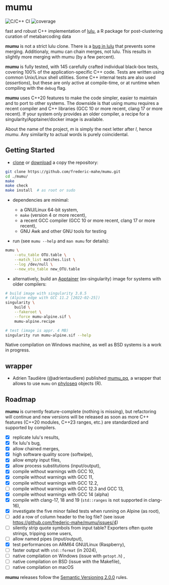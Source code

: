 # mumu

![C/C++ CI](https://github.com/frederic-mahe/mumu/workflows/C/C++%20CI/badge.svg)
![coverage](https://github.com/frederic-mahe/mumu/workflows/code%20coverage/badge.svg)

fast and robust C++ implementation of
[lulu](https://github.com/tobiasgf/lulu), a R package for
post-clustering curation of metabarcoding data

**mumu** is not a strict lulu clone. There is a [bug in
lulu](https://github.com/tobiasgf/lulu/issues/8) that prevents some
merging. Additionaly, mumu can chain merges, not lulu. This results in
slightly more merging with mumu (by a few percent).

**mumu** is fully tested, with 145 carefully crafted individual
black-box tests, covering 100% of the application-specific C++
code. Tests are written using common Unix/Linux shell utilities. Some
C++ internal tests are also used (_assertions_), but these are only
active at compile-time, or at runtime when compiling with the `debug`
flag.

**mumu** uses C++20 features to make the code simpler, easier to
maintain and to port to other systems. The downside is that using mumu
requires a recent compiler and C++ libraries (GCC 10 or more recent,
clang 17 or more recent). If your system only provides an older
compiler, a recipe for a singularity/Apptainer/docker image is
available.

About the name of the project, *m* is simply the next letter after
*l*, hence *mumu*. Any similarity to actual words is purely
coincidental.


## Getting Started

- [clone](https://github.com/frederic-mahe/mumu.git) or
  [download](https://github.com/frederic-mahe/mumu/archive/refs/heads/main.zip)
  a copy the repository:

```sh
git clone https://github.com/frederic-mahe/mumu.git
cd ./mumu/
make
make check
make install  # as root or sudo
```

- dependencies are minimal:
  - a GNU/Linux 64-bit system,
  - `make` (version 4 or more recent),
  - a recent GCC compiler (GCC 10 or more recent, clang 17 or more recent),
  - GNU Awk and other GNU tools for testing

- run (see `mumu --help` and `man mumu` for details):

```sh
mumu \
    --otu_table OTU.table \
    --match_list matches.list \
    --log /dev/null \
    --new_otu_table new_OTU.table
```

- alternatively, build an [Apptainer](http://apptainer.org/)
  (ex-singularity) image for systems with older compilers:

```sh
# build image with singularity 3.8.5
# (Alpine edge with GCC 11.2 [2022-02-25])
singularity \
    build \
    --fakeroot \
    --force mumu-alpine.sif \
    mumu-alpine.recipe

# test (image is appr. 4 MB)
singularity run mumu-alpine.sif --help
```

Native compilation on Windows machine, as well as BSD systems is a
work in progress.


## wrapper

- Adrien Taudière (@adrientaudiere) published
  [mumu_pq](https://adrientaudiere.github.io/MiscMetabar/reference/mumu_pq.html),
  a wrapper that allows to use `mumu` on
  [phyloseq](https://joey711.github.io/phyloseq/) objects (R).


## Roadmap

**mumu** is currently feature-complete (nothing is missing), but
refactoring will continue and new versions will be released as soon as
more C++ features (C++20 modules, C++23 ranges, etc.) are standardized
and supported by compilers.

- [x] replicate lulu's results,
- [x] fix lulu's bug,
- [x] allow chained merges,
- [x] high software quality score (softwipe),
- [x] allow empty input files,
- [x] allow process substitutions (input/output),
- [x] compile without warnings with GCC 10,
- [x] compile without warnings with GCC 11,
- [x] compile without warnings with GCC 12.2,
- [ ] compile without warnings with GCC 12.3 and GCC 13,
- [x] compile without warnings with GCC 14 (alpha)
- [x] compile with clang-17, 18 and 19 (`std::ranges` is not supported in clang-16),
- [x] investigate the five minor failed tests when running on Alpine (as root),
- [ ] add a row of column header to the log file? (see issue https://github.com/frederic-mahe/mumu/issues/4)
- [ ] silently strip quote symbols from input table? Exporters often
      quote strings, tripping some users,
- [ ] allow named pipes (input/output),
- [x] test performances on ARM64 GNU/Linux (Raspberry),
- [ ] faster output with `std::format` (in 2024),
- [ ] native compilation on Windows (issue with `getopt.h`) ,
- [ ] native compilation on BSD (issue with the Makefile),
- [ ] native compilation on macOS

**mumu** releases follow the [Semantic Versioning
2.0.0](http://semver.org/spec/v2.0.0.html) rules.
